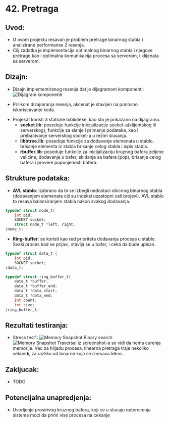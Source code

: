 # 42. Pretraga

## Uvod:
* U ovom projektu resavan je problem pretrage binarnog stabla i analizirane performanse 2 resenja.
* Cilj zadatka je implementacija optimalnog binarnog stabla i njegove pretrage kao i optimalna komunikacija procesa sa serverom, i klijenata sa serverom.

## Dizajn:
* Dizajn implementiranog resenja dat je dijagramom komponenti:
![Dijagram komponenti](https://github.com/sstefan1/Blok1/blob/master/Untitled%20Diagram.png)

* Prilikom dizajniranja resenja, akcenat je stavljen na ponovno iskoriscavanje koda.
- Projekat koristi 3 staticke biblioteke, kao sto je prikazano na dijagramu.
	- **socket.lib**: poseduje funkcije inicijalizacije socket-a(klijentskog ili serverskog), funkcije za
		slanje i primanje podataka, kao i prebacivanje serverskog socket-a u rezim slusanja.
	- **libbtree.lib**: poseduje funkcije za dodavanje elemenata u stablo, brisanje elementa iz stabla
		brisanje celog stabla i ispis stabla.
	- **rbuffer.lib**: poseduje funkcije za inicijalizaciju kruznog bafera zeljene velicine, dodavanje u bafer,
		skidanje sa bafera (pop), brisanje celog bafera i provere popunjenosti bafera.

## Strukture podataka:
* **AVL stablo**: izabrano da bi se izbegli nedostaci obicnog binarnog stabla (dodavanjem elemenata
	ciji su indeksi uzastopni celi brojevi). AVL stablo to resava balansiranjem stabla nakon
	svakog dodavanja.
```c
typedef struct node_t{
	int pid;
	SOCKET socket;
	struct node_t *left, right;
}node_t;
```
* **Ring-buffer**: se koristi kao red prioriteta dodavanja procesa u stablo. Svaki proces kad se prijavi,
	stavlja se u bafer, i ceka da bude upisan.
```c
typedef struct data_t {
	int pid;
	SOCKET socket;
}data_t;

typedef struct ring_buffer_t{
	data_t *buffer;
	data_t *buffer_end;
	data_t *data_start;
	data_t *data_end;
	int count;
	int size;
}ring_buffer_t;
```


## Rezultati testiranja:
* Stress test1:
![Memory Snapshot Binary search](https://github.com/sstefan1/project/blob/dev/MemorySnapshot.PNG)
![Memory Snapshot Traversal](https://github.com/sstefan1/project/blob/dev/LinearSearchSnapshot.PNG)
iz screenshot-a se vidi da nema curenja memorije.
Vec za hiljadu procesa, linearna pretraga traje nekoliko sekundi, za razliku od binarne koja se izvrsava 56ms.

## Zakljucak:
* TODO

## Potencijalna unapredjenja:
* Uvodjenje prosirivog kruznog bafera, koji ce u slucaju opterecenja sistema moci da primi vise procesa na cekanje
